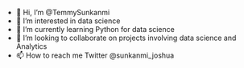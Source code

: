 - 👋 Hi, I’m @TemmySunkanmi
- 👀 I’m interested in data science
- 🌱 I’m currently learning Python for data science
- 💞️ I’m looking to collaborate on projects involving data science and Analytics
- 📫 How to reach me Twitter @sunkanmi_joshua

<!---
TemmySunkanmi/TemmySunkanmi is a ✨ special ✨ repository because its `README.md` (this file) appears on your GitHub profile.
You can click the Preview link to take a look at your changes.
--->
